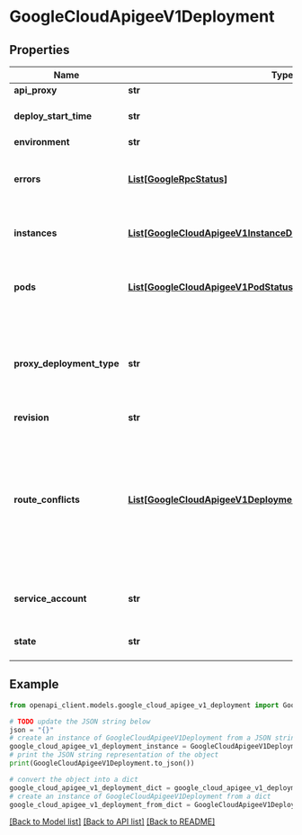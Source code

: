 # GoogleCloudApigeeV1Deployment


## Properties

Name | Type | Description | Notes
------------ | ------------- | ------------- | -------------
**api_proxy** | **str** | API proxy. | [optional] 
**deploy_start_time** | **str** | Time the API proxy was marked &#x60;deployed&#x60; in the control plane in millisconds since epoch. | [optional] 
**environment** | **str** | Environment. | [optional] 
**errors** | [**List[GoogleRpcStatus]**](GoogleRpcStatus.md) | Errors reported for this deployment. Populated only when state &#x3D;&#x3D; ERROR. **Note**: This field is displayed only when viewing deployment status. | [optional] 
**instances** | [**List[GoogleCloudApigeeV1InstanceDeploymentStatus]**](GoogleCloudApigeeV1InstanceDeploymentStatus.md) | Status reported by each runtime instance. **Note**: This field is displayed only when viewing deployment status. | [optional] 
**pods** | [**List[GoogleCloudApigeeV1PodStatus]**](GoogleCloudApigeeV1PodStatus.md) | Status reported by runtime pods. **Note**: **This field is deprecated**. Runtime versions 1.3 and above report instance level status rather than pod status. | [optional] 
**proxy_deployment_type** | **str** | Output only. The type of the deployment (standard or extensible) Deployed proxy revision will be marked as extensible in following 2 cases. 1. The deployed proxy revision uses extensible policies. 2. If a environment supports flowhooks and flow hook is configured. | [optional] [readonly] 
**revision** | **str** | API proxy revision. | [optional] 
**route_conflicts** | [**List[GoogleCloudApigeeV1DeploymentChangeReportRoutingConflict]**](GoogleCloudApigeeV1DeploymentChangeReportRoutingConflict.md) | Conflicts in the desired state routing configuration. The presence of conflicts does not cause the state to be &#x60;ERROR&#x60;, but it will mean that some of the deployment&#39;s base paths are not routed to its environment. If the conflicts change, the state will transition to &#x60;PROGRESSING&#x60; until the latest configuration is rolled out to all instances. **Note**: This field is displayed only when viewing deployment status. | [optional] 
**service_account** | **str** | The full resource name of Cloud IAM Service Account that this deployment is using, eg, &#x60;projects/-/serviceAccounts/{email}&#x60;. | [optional] 
**state** | **str** | Current state of the deployment. **Note**: This field is displayed only when viewing deployment status. | [optional] 

## Example

```python
from openapi_client.models.google_cloud_apigee_v1_deployment import GoogleCloudApigeeV1Deployment

# TODO update the JSON string below
json = "{}"
# create an instance of GoogleCloudApigeeV1Deployment from a JSON string
google_cloud_apigee_v1_deployment_instance = GoogleCloudApigeeV1Deployment.from_json(json)
# print the JSON string representation of the object
print(GoogleCloudApigeeV1Deployment.to_json())

# convert the object into a dict
google_cloud_apigee_v1_deployment_dict = google_cloud_apigee_v1_deployment_instance.to_dict()
# create an instance of GoogleCloudApigeeV1Deployment from a dict
google_cloud_apigee_v1_deployment_from_dict = GoogleCloudApigeeV1Deployment.from_dict(google_cloud_apigee_v1_deployment_dict)
```
[[Back to Model list]](../README.md#documentation-for-models) [[Back to API list]](../README.md#documentation-for-api-endpoints) [[Back to README]](../README.md)


